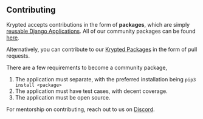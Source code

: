 ## Contributing
Krypted accepts contributions in the form of **packages**, which are simply [reusable Django Applications](https://docs.djangoproject.com/en/2.2/intro/reusable-apps/). All of our community packages can be found [here](../features/community_packages/index).

Alternatively, you can contribute to our [Krypted Packages](../features/krypted_packages/index) in the form of pull requests. 

There are a few requirements to become a community package,
1. The application must separate, with the preferred installation being `pip3 install <package>`
2. The application must have test cases, with decent coverage. 
3. The application must be open source.

For mentorship on contributing, reach out to us on [Discord](https://discord.gg/YAmSMPx). 
